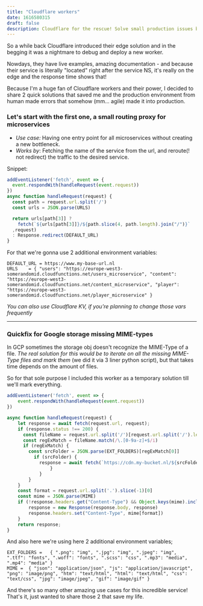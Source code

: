 ```yaml
---
title: "Cloudflare workers"
date: 1616580315
draft: false
description: Cloudflare for the rescue! Solve small production issues by altering your own infra without moving mountains.
---
```


So a while back Cloudflare introduced their edge solution and in the begging it was a nightmare to debug and deploy a new worker.

Nowdays, they have live examples, amazing documentation - and because their service is literally "located" right after the service NS, it's really on the edge and the response time shows that!

Because I'm a huge fan of Cloudflare workers and their power, I decided to share 2 quick solutions that saved me and the production environment from human made errors that somehow (mm... agile) made it into production.


### Let's start with the first one, a small routing proxy for microservices
 - *Use case:* Having one entry point for all microservices without creating a new bottleneck.
 - *Works by*: Fetching the name of the service from the url, and reroute(! not redirect) the traffic to the desired service.

Snippet:
```js
addEventListener('fetch', event => {
  event.respondWith(handleRequest(event.request))
})
async function handleRequest(request) {
  const path = request.url.split('/')
  const urls = JSON.parse(URLS)

  return urls[path[3]] ?
  	fetch(`${urls[path[3]]}/${path.slice(4, path.length).join("/")}`
  ,request)
  : Response.redirect(DEFAULT_URL)
}
```

For that we're gonna use 2 additional environment variables:
```
DEFAULT_URL	= https://www.my-base-url.nl
URLS	= { "users": "https://europe-west3-somerandomid.cloudfunctions.net/users_microservice", "content": "https://europe-west3-somerandomid.cloudfunctions.net/content_microservice", "player": "https://europe-west3-somerandomid.cloudfunctions.net/player_microservice" }
```

_You can also use Cloudflare KV, if you're planning to change those vars frequently_

---



### Quickfix for Google storage missing MIME-types
In GCP sometimes the storage obj doesn't recognize the MIME-Type of a file.
*The real solution for this would be to iterate on all the missing MIME-Type files and mark them* (we did it via 3 liner python script), but that takes time depends on the amount of files.

So for that sole purpose I included this worker as a temporary solution till we'll mark everything.

```js
addEventListener('fetch', event => {
    event.respondWith(handleRequest(event.request))
})

async function handleRequest(request) {
    let response = await fetch(request.url, request);
    if (response.status !== 200) {
      const fileName = request.url.split('/')[request.url.split('/').length - 1]
      const regExMatch = fileName.match(/\.[0-9a-z]+$/i)
      if (regExMatch) {
        const srcFolder = JSON.parse(EXT_FOLDERS)[regExMatch[0]]
          if (srcFolder) {
            response = await fetch(`https://cdn.my-bucket.nl/${srcFolder}/${fileName}`, request)
                }
            }
        }
    }
    const format = request.url.split('.').slice(-1)[0]
    const mime = JSON.parse(MIME)
    if (!response.headers.get("Content-Type") && Object.keys(mime).includes(format)) {
        response = new Response(response.body, response)
        response.headers.set("Content-Type", mime[format])
    }
    return response;
}
```
And also here we're using here 2 additional environment variables;
```
EXT_FOLDERS =	{ ".png": "img", ".jpg": "img", ".jpeg": "img", ".ttf": "fonts", ".woff": "fonts", ".scss": "css", ".mp3": "media", ".mp4": "media" }
MIME = 	{ "json": "application/json", "js": "application/javascript", "png": "image/png", "htm": "text/html", "html": "text/html", "css": "text/css", "jpg": "image/jpeg", "gif": "image/gif" }
```


And there's so many other amazing use cases for this incredible service!
That's it, just wanted to share those 2 that save my life.
